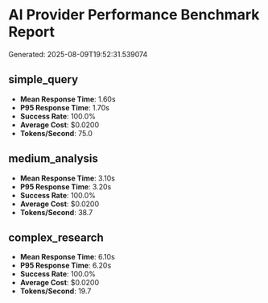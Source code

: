 # AI Provider Performance Benchmark Report
Generated: 2025-08-09T19:52:31.539074

## simple_query
- **Mean Response Time**: 1.60s
- **P95 Response Time**: 1.70s
- **Success Rate**: 100.0%
- **Average Cost**: $0.0200
- **Tokens/Second**: 75.0

## medium_analysis
- **Mean Response Time**: 3.10s
- **P95 Response Time**: 3.20s
- **Success Rate**: 100.0%
- **Average Cost**: $0.0200
- **Tokens/Second**: 38.7

## complex_research
- **Mean Response Time**: 6.10s
- **P95 Response Time**: 6.20s
- **Success Rate**: 100.0%
- **Average Cost**: $0.0200
- **Tokens/Second**: 19.7
